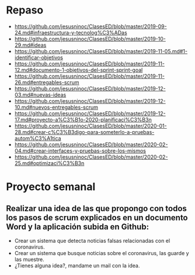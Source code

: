 # Repaso

* https://github.com/jesusninoc/ClasesED/blob/master/2019-09-24.md#infraestructura-y-tecnolog%C3%ADas
* https://github.com/jesusninoc/ClasesED/blob/master/2019-10-29.md#ideas
* https://github.com/jesusninoc/ClasesED/blob/master/2019-11-05.md#1-identificar-objetivos
* https://github.com/jesusninoc/ClasesED/blob/master/2019-11-12.md#documento-1-objetivos-del-sprint-sprint-goal
* https://github.com/jesusninoc/ClasesED/blob/master/2019-11-26.md#entregables-scrum
* https://github.com/jesusninoc/ClasesED/blob/master/2019-12-03.md#nuevas-ideas
* https://github.com/jesusninoc/ClasesED/blob/master/2019-12-10.md#nuevos-entregables-scrum
* https://github.com/jesusninoc/ClasesED/blob/master/2019-12-17.md#proyecto-a%C3%B1o-2020-planificaci%C3%B3n
* https://github.com/jesusninoc/ClasesED/blob/master/2020-01-28.md#crear-c%C3%B3digo-para-someterlo-a-pruebas-autom%C3%A1tica
* https://github.com/jesusninoc/ClasesED/blob/master/2020-02-04.md#crear-interfaces-y-pruebas-sobre-los-mismos
* https://github.com/jesusninoc/ClasesED/blob/master/2020-02-25.md#optimizaci%C3%B3n

# Proyecto semanal
## Realizar una idea de las que propongo con todos los pasos de scrum explicados en un documento Word y la aplicación subida en Github:
- Crear un sistema que detecta noticias falsas relacionadas con el coronavirus.
- Crear un sistema que busque noticias sobre el coronavirus, las guarde y las muestre.
- ¿Tienes alguna idea?, mandame un mail con la idea.
